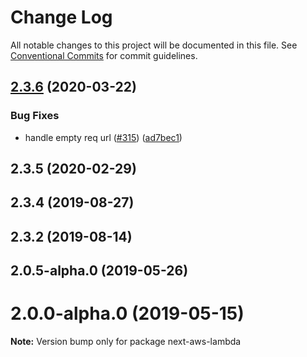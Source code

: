 # Change Log

All notable changes to this project will be documented in this file.
See [Conventional Commits](https://conventionalcommits.org) for commit guidelines.

## [2.3.6](https://github.com/danielcondemarin/serverless-nextjs-plugin/compare/next-aws-lambda@2.3.5...next-aws-lambda@2.3.6) (2020-03-22)


### Bug Fixes

* handle empty req url ([#315](https://github.com/danielcondemarin/serverless-nextjs-plugin/issues/315)) ([ad7bec1](https://github.com/danielcondemarin/serverless-nextjs-plugin/commit/ad7bec1827ad3b6074c6f1a085a57a2d906334ba))





## 2.3.5 (2020-02-29)



## 2.3.4 (2019-08-27)



## 2.3.2 (2019-08-14)



## 2.0.5-alpha.0 (2019-05-26)



# 2.0.0-alpha.0 (2019-05-15)

**Note:** Version bump only for package next-aws-lambda
